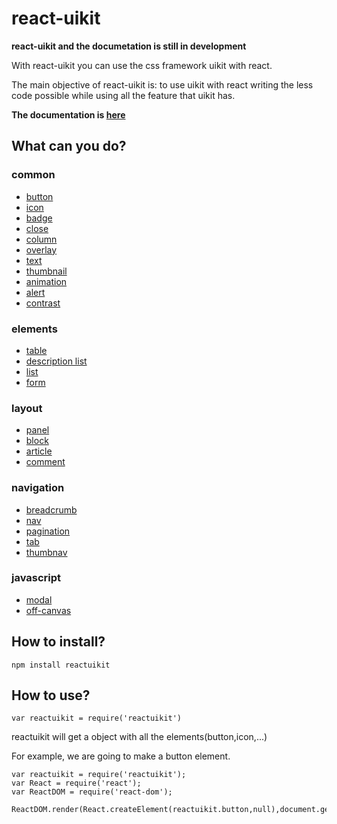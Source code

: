 # react-uikit

**react-uikit and the documetation is still in development**

With react-uikit you can use the css framework uikit with react.

The main objective of react-uikit is: to use uikit with react writing the less code
possible while using all the feature that uikit has.

**The documentation is [here](https://alexbg.gitbooks.io/react-uikit-doc/content/)**

## What can you do?

### common

- [button](http://getuikit.com/docs/button.html)
- [icon](http://getuikit.com/docs/icon.html)
- [badge](http://getuikit.com/docs/badge.html)
- [close](http://getuikit.com/docs/close.html)
- [column](http://getuikit.com/docs/column.html)
- [overlay](http://getuikit.com/docs/overlay.html)
- [text](http://getuikit.com/docs/text.html)
- [thumbnail](http://getuikit.com/docs/thumbnail.html)
- [animation](http://getuikit.com/docs/animation.html)
- [alert](http://getuikit.com/docs/alert.html)
- [contrast](http://getuikit.com/docs/contrast.html)

### elements

- [table](http://getuikit.com/docs/table.html)
- [description list](http://getuikit.com/docs/description-list.html)
- [list](http://getuikit.com/docs/list.html)
- [form](http://getuikit.com/docs/form.html)

### layout

- [panel](http://getuikit.com/docs/panel.html)
- [block](http://getuikit.com/docs/block.html)
- [article](http://getuikit.com/docs/article.html)
- [comment](http://getuikit.com/docs/comment.html)

### navigation

- [breadcrumb](http://getuikit.com/docs/breadcrumb.html)
- [nav](http://getuikit.com/docs/nav.html)
- [pagination](http://getuikit.com/docs/nav.html)
- [tab](http://getuikit.com/docs/tab.html)
- [thumbnav](http://getuikit.com/docs/thumbnav.html)

### javascript
- [modal](http://getuikit.com/docs/modal.html)
- [off-canvas](http://getuikit.com/docs/offcanvas.html)

## How to install?

`npm install reactuikit`

## How to use?

`var reactuikit = require('reactuikit')`

reactuikit will get a object with all the elements(button,icon,...)

For example, we are going to make a button element.

```
var reactuikit = require('reactuikit');
var React = require('react');
var ReactDOM = require('react-dom');

ReactDOM.render(React.createElement(reactuikit.button,null),document.getElementById('test'));
```
